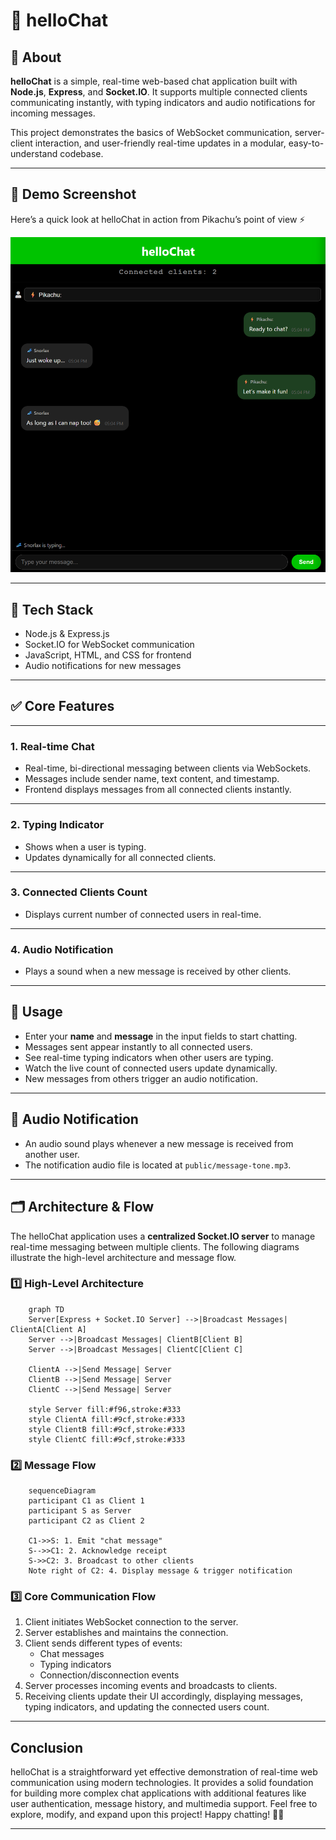 # 💬 helloChat

## 🧾 About

**helloChat** is a simple, real-time web-based chat application built with **Node.js**, **Express**, and **Socket.IO**. It supports multiple connected clients communicating instantly, with typing indicators and audio notifications for incoming messages.

This project demonstrates the basics of WebSocket communication, server-client interaction, and user-friendly real-time updates in a modular, easy-to-understand codebase.

---

## 📸 Demo Screenshot

Here’s a quick look at helloChat in action from Pikachu’s point of view ⚡️

![Pikachu chatting screenshot](./public/pikachu-chat.png)

---

## 🧰 Tech Stack

- Node.js & Express.js
- Socket.IO for WebSocket communication
- JavaScript, HTML, and CSS for frontend
- Audio notifications for new messages

---

## ✅ Core Features

---

### 1. Real-time Chat

- Real-time, bi-directional messaging between clients via WebSockets.
- Messages include sender name, text content, and timestamp.
- Frontend displays messages from all connected clients instantly.

---

### 2. Typing Indicator

- Shows when a user is typing.
- Updates dynamically for all connected clients.

---

### 3. Connected Clients Count

- Displays current number of connected users in real-time.

---

### 4. Audio Notification

- Plays a sound when a new message is received by other clients.

---

## 📄 Usage

- Enter your **name** and **message** in the input fields to start chatting.
- Messages sent appear instantly to all connected users.
- See real-time typing indicators when other users are typing.
- Watch the live count of connected users update dynamically.
- New messages from others trigger an audio notification.

---

## 🎵 Audio Notification

- An audio sound plays whenever a new message is received from another user.
- The notification audio file is located at `public/message-tone.mp3`.

---

## 🗂 Architecture & Flow

The helloChat application uses a **centralized Socket.IO server** to manage real-time messaging between multiple clients. The following diagrams illustrate the high-level architecture and message flow.

### 1️⃣ High-Level Architecture

```mermaid
    graph TD
    Server[Express + Socket.IO Server] -->|Broadcast Messages| ClientA[Client A]
    Server -->|Broadcast Messages| ClientB[Client B]
    Server -->|Broadcast Messages| ClientC[Client C]

    ClientA -->|Send Message| Server
    ClientB -->|Send Message| Server
    ClientC -->|Send Message| Server

    style Server fill:#f96,stroke:#333
    style ClientA fill:#9cf,stroke:#333
    style ClientB fill:#9cf,stroke:#333
    style ClientC fill:#9cf,stroke:#333
```

### 2️⃣ Message Flow

```mermaid
    sequenceDiagram
    participant C1 as Client 1
    participant S as Server
    participant C2 as Client 2

    C1->>S: 1. Emit "chat message"
    S-->>C1: 2. Acknowledge receipt
    S->>C2: 3. Broadcast to other clients
    Note right of C2: 4. Display message & trigger notification

```

### 3️⃣ Core Communication Flow

1. Client initiates WebSocket connection to the server.
2. Server establishes and maintains the connection.
3. Client sends different types of events:
   - Chat messages
   - Typing indicators
   - Connection/disconnection events
4. Server processes incoming events and broadcasts to clients.
5. Receiving clients update their UI accordingly, displaying messages, typing indicators, and updating the connected users count.

---

## Conclusion

helloChat is a straightforward yet effective demonstration of real-time web communication using modern technologies. It provides a solid foundation for building more complex chat applications with additional features like user authentication, message history, and multimedia support. Feel free to explore, modify, and expand upon this project! Happy chatting! 💬🚀

---
